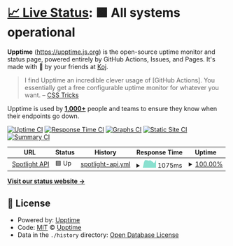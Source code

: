 # [📈 Live Status](https://spotlight-staging.mirai-chi.com): <!--live status--> **🟩 All systems operational**

<!--start: descriptio1n-->

**Upptime** (https://upptime.js.org) is the open-source uptime monitor and status page, powered entirely by GitHub Actions, Issues, and Pages. It's made with 💚 by your friends at [Koj](https://koj.co).

> I find Upptime an incredible clever usage of \[GitHub Actions]. You essentially get a free configurable uptime monitor for whatever you want. – [CSS Tricks](https://css-tricks.com/upptime/)

Upptime is used by [**1,000+**](https://github.com/topics/upptime) people and teams to ensure they know when their endpoints go down.

<!--end: description-->

[![Uptime CI](https://github.com/leebaovn/spotlight-status/workflows/Uptime%20CI/badge.svg)](https://github.com/leebaovn/spotlight-status/actions?query=workflow%3A%22Uptime+CI%22)
[![Response Time CI](https://github.com/leebaovn/spotlight-status/workflows/Response%20Time%20CI/badge.svg)](https://github.com/leebaovn/spotlight-status/actions?query=workflow%3A%22Response+Time+CI%22)
[![Graphs CI](https://github.com/leebaovn/spotlight-status/workflows/Graphs%20CI/badge.svg)](https://github.com/leebaovn/spotlight-status/actions?query=workflow%3A%22Graphs+CI%22)
[![Static Site CI](https://github.com/leebaovn/spotlight-status/workflows/Static%20Site%20CI/badge.svg)](https://github.com/leebaovn/spotlight-status/actions?query=workflow%3A%22Static+Site+CI%22)
[![Summary CI](https://github.com/leebaovn/spotlight-status/workflows/Summary%20CI/badge.svg)](https://github.com/leebaovn/spotlight-status/actions?query=workflow%3A%22Summary+CI%22)

<!--start: status pages-->
<!-- This summary is generated by Upptime (https://github.com/upptime/upptime) -->
<!-- Do not edit this manually, your changes will be overwritten -->
<!-- prettier-ignore -->
| URL | Status | History | Response Time | Uptime |
| --- | ------ | ------- | ------------- | ------ |
| <img alt="" src="https://favicons.githubusercontent.com/spotlight-staging.mirai-chi.com" height="13"> [Spotlight API](https://spotlight-staging.mirai-chi.com/users) | 🟩 Up | [spotlight-api.yml](https://github.com/leebaovn/spotlight-status/commits/HEAD/history/spotlight-api.yml) | <details><summary><img alt="Response time graph" src="./graphs/spotlight-api/response-time-week.png" height="20"> 1075ms</summary><br><a href="https://leebaovn.github.io/spotlight-status/history/spotlight-api"><img alt="Response time 1007" src="https://img.shields.io/endpoint?url=https%3A%2F%2Fraw.githubusercontent.com%2Fleebaovn%2Fspotlight-status%2FHEAD%2Fapi%2Fspotlight-api%2Fresponse-time.json"></a><br><a href="https://leebaovn.github.io/spotlight-status/history/spotlight-api"><img alt="24-hour response time 1222" src="https://img.shields.io/endpoint?url=https%3A%2F%2Fraw.githubusercontent.com%2Fleebaovn%2Fspotlight-status%2FHEAD%2Fapi%2Fspotlight-api%2Fresponse-time-day.json"></a><br><a href="https://leebaovn.github.io/spotlight-status/history/spotlight-api"><img alt="7-day response time 1075" src="https://img.shields.io/endpoint?url=https%3A%2F%2Fraw.githubusercontent.com%2Fleebaovn%2Fspotlight-status%2FHEAD%2Fapi%2Fspotlight-api%2Fresponse-time-week.json"></a><br><a href="https://leebaovn.github.io/spotlight-status/history/spotlight-api"><img alt="30-day response time 1007" src="https://img.shields.io/endpoint?url=https%3A%2F%2Fraw.githubusercontent.com%2Fleebaovn%2Fspotlight-status%2FHEAD%2Fapi%2Fspotlight-api%2Fresponse-time-month.json"></a><br><a href="https://leebaovn.github.io/spotlight-status/history/spotlight-api"><img alt="1-year response time 1007" src="https://img.shields.io/endpoint?url=https%3A%2F%2Fraw.githubusercontent.com%2Fleebaovn%2Fspotlight-status%2FHEAD%2Fapi%2Fspotlight-api%2Fresponse-time-year.json"></a></details> | <details><summary><a href="https://leebaovn.github.io/spotlight-status/history/spotlight-api">100.00%</a></summary><a href="https://leebaovn.github.io/spotlight-status/history/spotlight-api"><img alt="All-time uptime 100.00%" src="https://img.shields.io/endpoint?url=https%3A%2F%2Fraw.githubusercontent.com%2Fleebaovn%2Fspotlight-status%2FHEAD%2Fapi%2Fspotlight-api%2Fuptime.json"></a><br><a href="https://leebaovn.github.io/spotlight-status/history/spotlight-api"><img alt="24-hour uptime 100.00%" src="https://img.shields.io/endpoint?url=https%3A%2F%2Fraw.githubusercontent.com%2Fleebaovn%2Fspotlight-status%2FHEAD%2Fapi%2Fspotlight-api%2Fuptime-day.json"></a><br><a href="https://leebaovn.github.io/spotlight-status/history/spotlight-api"><img alt="7-day uptime 100.00%" src="https://img.shields.io/endpoint?url=https%3A%2F%2Fraw.githubusercontent.com%2Fleebaovn%2Fspotlight-status%2FHEAD%2Fapi%2Fspotlight-api%2Fuptime-week.json"></a><br><a href="https://leebaovn.github.io/spotlight-status/history/spotlight-api"><img alt="30-day uptime 100.00%" src="https://img.shields.io/endpoint?url=https%3A%2F%2Fraw.githubusercontent.com%2Fleebaovn%2Fspotlight-status%2FHEAD%2Fapi%2Fspotlight-api%2Fuptime-month.json"></a><br><a href="https://leebaovn.github.io/spotlight-status/history/spotlight-api"><img alt="1-year uptime 100.00%" src="https://img.shields.io/endpoint?url=https%3A%2F%2Fraw.githubusercontent.com%2Fleebaovn%2Fspotlight-status%2FHEAD%2Fapi%2Fspotlight-api%2Fuptime-year.json"></a></details>

<!--end: status pages-->

[**Visit our status website →**](https://spotlight-staging.mirai-chi.com)

## 📄 License

- Powered by: [Upptime](https://github.com/upptime/upptime)
- Code: [MIT](./LICENSE) © [Upptime](https://upptime.js.org)
- Data in the `./history` directory: [Open Database License](https://opendatacommons.org/licenses/odbl/1-0/)
